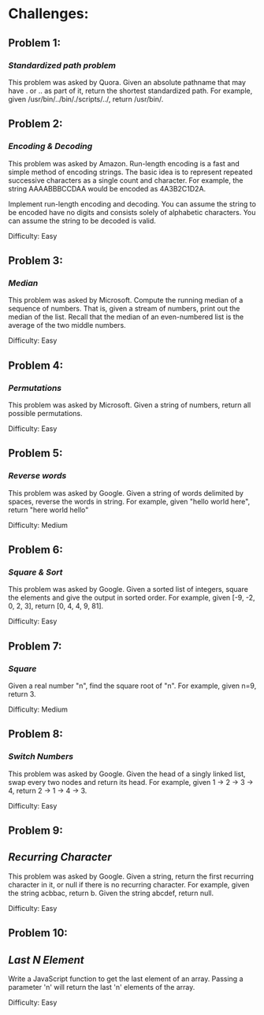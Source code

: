# Challenges:

## **Problem 1:**

### *Standardized path problem*
  
  This problem was asked by Quora.
Given an absolute pathname that may have . or .. as part of it, return the shortest standardized path.
For example, given /usr/bin/../bin/./scripts/../, return /usr/bin/.



## **Problem 2:**

###  *Encoding & Decoding*

  This problem was asked by Amazon. Run-length encoding is a fast and simple method of encoding strings. The basic idea is to represent 
repeated successive characters as a single count and character. For example, the string AAAABBBCCDAA would
be encoded as 4A3B2C1D2A.

Implement run-length encoding and decoding.
You can assume the string to be encoded have no digits and consists solely of alphabetic characters.
You can assume the string to be decoded is valid.

Difficulty: Easy



## **Problem 3:**

###  *Median*
This problem was asked by Microsoft.
Compute the running median of a sequence of numbers. That is, given a stream of numbers, print out the median of the list.
Recall that the median of an even-numbered list is the average of the two middle numbers.

Difficulty: Easy


## **Problem 4:**

###  *Permutations*
This problem was asked by Microsoft.
Given a string of numbers, return all possible permutations.

Difficulty: Easy

## **Problem 5:**

###  *Reverse words*
This problem was asked by Google. Given a string of words delimited by spaces, reverse the words in string. 
For example, given "hello world here", return "here world hello"

Difficulty: Medium


## **Problem 6:**

###  *Square & Sort*
This problem was asked by Google.
Given a sorted list of integers, square the elements and give the output in sorted order.
For example, given [-9, -2, 0, 2, 3], return [0, 4, 4, 9, 81].

Difficulty: Easy


## **Problem 7:**

###  *Square*
Given a real number "n", find the square root of "n". For example, given n=9, return 3.

Difficulty: Medium


## **Problem 8:**

### *Switch Numbers*
This problem was asked by Google.
Given the head of a singly linked list, swap every two nodes and return its head.
For example, given 1 -> 2 -> 3 -> 4, return 2 -> 1 -> 4 -> 3.

Difficulty: Easy


## **Problem 9:**

## *Recurring Character*

This problem was asked by Google.
Given a string, return the first recurring character in it, or null if there is no recurring character.
For example, given the string acbbac, return b. Given the string abcdef, return null.

Difficulty: Easy


## **Problem 10:**

## *Last N Element*

Write a JavaScript function to get the last element of an array. 
Passing a parameter 'n' will return the last 'n' elements of the array. 

Difficulty: Easy
